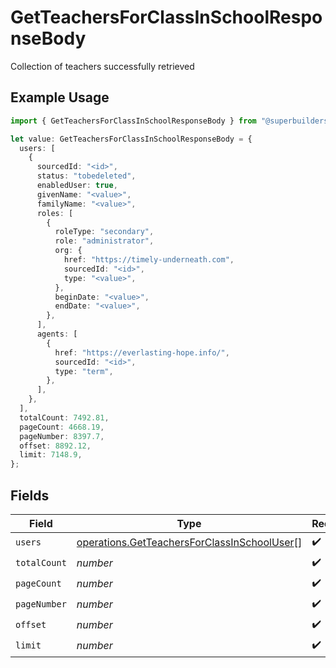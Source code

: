 # GetTeachersForClassInSchoolResponseBody

Collection of teachers successfully retrieved

## Example Usage

```typescript
import { GetTeachersForClassInSchoolResponseBody } from "@superbuilders/oneroster/models/operations";

let value: GetTeachersForClassInSchoolResponseBody = {
  users: [
    {
      sourcedId: "<id>",
      status: "tobedeleted",
      enabledUser: true,
      givenName: "<value>",
      familyName: "<value>",
      roles: [
        {
          roleType: "secondary",
          role: "administrator",
          org: {
            href: "https://timely-underneath.com",
            sourcedId: "<id>",
            type: "<value>",
          },
          beginDate: "<value>",
          endDate: "<value>",
        },
      ],
      agents: [
        {
          href: "https://everlasting-hope.info/",
          sourcedId: "<id>",
          type: "term",
        },
      ],
    },
  ],
  totalCount: 7492.81,
  pageCount: 4668.19,
  pageNumber: 8397.7,
  offset: 8892.12,
  limit: 7148.9,
};
```

## Fields

| Field                                                                                                      | Type                                                                                                       | Required                                                                                                   | Description                                                                                                |
| ---------------------------------------------------------------------------------------------------------- | ---------------------------------------------------------------------------------------------------------- | ---------------------------------------------------------------------------------------------------------- | ---------------------------------------------------------------------------------------------------------- |
| `users`                                                                                                    | [operations.GetTeachersForClassInSchoolUser](../../models/operations/getteachersforclassinschooluser.md)[] | :heavy_check_mark:                                                                                         | N/A                                                                                                        |
| `totalCount`                                                                                               | *number*                                                                                                   | :heavy_check_mark:                                                                                         | N/A                                                                                                        |
| `pageCount`                                                                                                | *number*                                                                                                   | :heavy_check_mark:                                                                                         | N/A                                                                                                        |
| `pageNumber`                                                                                               | *number*                                                                                                   | :heavy_check_mark:                                                                                         | N/A                                                                                                        |
| `offset`                                                                                                   | *number*                                                                                                   | :heavy_check_mark:                                                                                         | N/A                                                                                                        |
| `limit`                                                                                                    | *number*                                                                                                   | :heavy_check_mark:                                                                                         | N/A                                                                                                        |